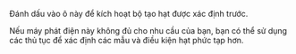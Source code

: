 Đánh dấu vào ô này để kích hoạt bộ tạo hạt được xác định trước.

Nếu máy phát điện này không đủ cho nhu cầu của bạn, bạn có thể sử dụng
các thủ tục để xác định các mẫu và điều kiện hạt phức tạp hơn.